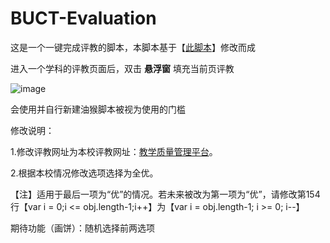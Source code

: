 # BUCT-Evaluation
这是一个一键完成评教的脚本，本脚本基于【[此脚本](https://github.com/Li7777777/tustPJ)】修改而成

进入一个学科的评教页面后，双击 **悬浮窗** 填充当前页评教

![image](https://user-images.githubusercontent.com/66006338/141921480-c45ff006-bd7a-4b6a-85b7-751a7ae97891.png)


会使用并自行新建油猴脚本被视为使用的门槛


修改说明：

1.修改评教网址为本校评教网址：[教学质量管理平台](buct.mycospxk.com)。

2.根据本校情况修改选项选择为全优。

【注】适用于最后一项为“优”的情况。若未来被改为第一项为“优”，请修改第154行【var i = 0;i <= obj.length-1;i++】为【var i = obj.length-1; i >= 0; i--】

期待功能（画饼）：随机选择前两选项
